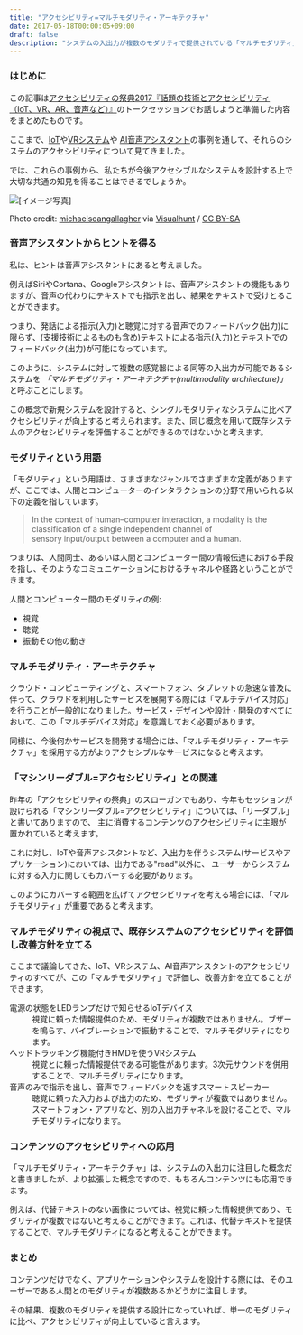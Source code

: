 ```yaml
---
title: "アクセシビリティ=マルチモダリティ・アーキテクチャ"
date: 2017-05-18T00:00:05+09:00
draft: false
description: "システムの入出力が複数のモダリティで提供されている「マルチモダリティ」を提唱し、これがアクセシブルなシステムの条件であることを説明しています。"
---
```


<section>
    <h3>はじめに</h3>
    <p>この記事は<a href="http://accfes.com/seminar_page07.html">アクセシビリティの祭典2017『話題の技術とアクセシビリティ（IoT、VR、AR、音声など）』</a>のトークセッションでお話しようと準備した内容をまとめたものです。</p>
    <p>ここまで、<a href="/ja/accessibility/thinking-about-accssibility-of-iot-systems/" lang="en">IoT</a>や<a href="/ja/accessibility/organize-issues-of-accessibility-of-virtual-reality/">VRシステム</a>や
        <a href="/ja/accessibility/organize-issues-of-accessibility-of-virtual-assistant/">AI音声アシスタント</a>の事例を通して、それらのシステムのアクセシビリティについて見てきました。</p>
    <p>では、これらの事例から、私たちが今後アクセシブルなシステムを設計する上で大切な共通の知見を得ることはできるでしょうか。</p>
    <div><img class="entry-image" alt="[イメージ写真]" src="/images/multimodality-architecture.jpeg" />
        <p class="entry-image-credit" lang="en">Photo credit: <a href="https://www.flickr.com/photos/michaelgallagher/13986993793/">michaelseangallagher</a> via <a href="https://visualhunt.com/re/2a31c9">Visualhunt</a> / <a href="http://creativecommons.org/licenses/by-sa/2.0/"> CC BY-SA</a>
        </p>
    </div>
</section>

<!--more-->

<section>
    <h3>音声アシスタントからヒントを得る</h3>
    <p>私は、ヒントは音声アシスタントにあると考えました。</p>
    <p>例えばSiriやCortana、Googleアシスタントは、音声アシスタントの機能もありますが、音声の代わりにテキストでも指示を出し、結果をテキストで受けとることができます。</p>
    <p>つまり、発話による指示(入力)と聴覚に対する音声でのフィードバック(出力)に限らず、(支援技術によるものも含め)テキストによる指示(入力)とテキストでのフィードバック(出力)が可能になっています。</p>
    <p>このように、システムに対して複数の感覚器による同等の入出力が可能であるシステムを <dfn>「マルチモダリティ・アーキテクチャ(multimodality architecture)」</dfn>と呼ぶことにします。</p>
    <p>この概念で新規システムを設計すると、シングルモダリティなシステムに比べアクセシビリティが向上すると考えられます。また、同じ概念を用いて既存システムのアクセシビリティを評価することができるのではないかと考えます。</p>
</section>
<section>
    <h3>モダリティという用語</h3>
    <p>「モダリティ」という用語は、さまざまなジャンルでさまざまな定義がありますが、ここでは、人間とコンピューターのインタラクションの分野で用いられる以下の定義を指しています。</p>
    <blockquote cite="https://en.m.wikipedia.org/wiki/Modality">
        In the context of human–computer interaction, a modality is the classification of a single independent channel of sensory input/output between a computer and a human.
    </blockquote>
    <p>つまりは、人間同士、あるいは人間とコンピューター間の情報伝達における手段を指し、そのようなコミュニケーションにおけるチャネルや経路ということができます。</p>
    <p>人間とコンピューター間のモダリティの例:</p>
    <ul>
        <li>視覚</li>
        <li>聴覚</li>
        <li>振動その他の動き</li>
    </ul>
</section>
<section>
    <h3>マルチモダリティ・アーキテクチャ</h3>
    <p>クラウド・コンピューティングと、スマートフォン、タブレットの急速な普及に伴って、クラウドを利用したサービスを展開する際には「マルチデバイス対応」を行うことが一般的になりました。サービス・デザインや設計・開発のすべてにおいて、この「マルチデバイス対応」を意識しておく必要があります。</p>
    <p>同様に、今後何かサービスを開発する場合には、「マルチモダリティ・アーキテクチャ」を採用する方がよりアクセシブルなサービスになると考えます。</p>
</section>
<section>
    <h3>「マシンリーダブル=アクセシビリティ」との関連</h3>
    <p>昨年の「アクセシビリティの祭典」のスローガンでもあり、今年もセッションが設けられる「マシンリーダブル=アクセシビリティ」については、「リーダブル」と書いてありますので、 主に消費するコンテンツのアクセシビリティに主眼が置かれていると考えます。
    </p>
    <p>これに対し、IoTや音声アシスタントなど、入出力を伴うシステム(サービスやアプリケーション)においては、出力である<span lang="en">&quot;read&quot;</span>以外に、 ユーザーからシステムに対する入力に関してもカバーする必要があります。</p>
    <p>このようにカバーする範囲を広げてアクセシビリティを考える場合には、「マルチモダリティ」が重要であると考えます。
    </p>
</section>
<section>
    <h3>マルチモダリティの視点で、既存システムのアクセシビリティを評価し改善方針を立てる</h3>
    <p>ここまで議論してきた、IoT、VRシステム、AI音声アシスタントのアクセシビリティのすべてが、この「マルチモダリティ」で評価し、改善方針を立てることができます。</p>
    <dl>
        <dt>電源の状態をLEDランプだけで知らせるIoTデバイス</dt>
        <dd>視覚に頼った情報提供のため、モダリティが複数ではありません。ブザーを鳴らす、バイブレーションで振動することで、マルチモダリティになります。</dd>
        <dt>ヘッドトラッキング機能付きHMDを使うVRシステム</dt>
        <dd>視覚とに頼った情報提供である可能性があります。3次元サウンドを併用することで、マルチモダリティになります。</dd>
        <dt>音声のみで指示を出し、音声でフィードバックを返すスマートスピーカー</dt>
        <dd>聴覚に頼った入力および出力のため、モダリティが複数ではありません。スマートフォン・アプリなど、別の入出力チャネルを設けることで、マルチモダリティになります。</dd>
    </dl>
</section>
<section>
    <h3>コンテンツのアクセシビリティへの応用</h3>
    <p>「マルチモダリティ・アーキテクチャ」は、システムの入出力に注目した概念だと書きましたが、より拡張した概念ですので、もちろんコンテンツにも応用できます。</p>
    <p>例えば、代替テキストのない画像については、視覚に頼った情報提供であり、モダリティが複数ではないと考えることができます。これは、代替テキストを提供することで、マルチモダリティになると考えることができます。</p>
</section>
<section>
    <h3>まとめ</h3>
    <p>コンテンツだけでなく、アプリケーションやシステムを設計する際には、そのユーザーである人間とのモダリティが複数あるかどうかに注目します。</p>
    <p>その結果、複数のモダリティを提供する設計になっていれば、単一のモダリティに比べ、アクセシビリティが向上していると言えます。</p>
</section>
